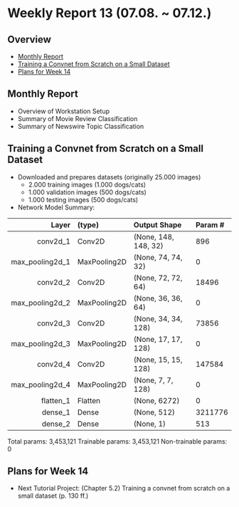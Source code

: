 # Weekly Report 13 (07.08. ~ 07.12.)

## Overview
- [Monthly Report](#Monthly-Report)
- [Training a Convnet from Scratch on a Small Dataset](#Training-a-Convnet-from-Scratch-on-a-Small-Dataset)
- [Plans for Week 14](#Plans-for-Week-14)

## Monthly Report
- Overview of Workstation Setup
- Summary of Movie Review Classification
- Summary of Newswire Topic Classification

## Training a Convnet from Scratch on a Small Dataset
- Downloaded and prepares datasets (originally 25.000 images)
    - 2.000 training images (1.000 dogs/cats)
    - 1.000 validation images (500 dogs/cats)
    - 1.000 testing images (500 dogs/cats)
- Network Model Summary:

| Layer           | (type)       | Output Shape          | Param # |   
|----------------:|:-------------|:----------------------|:--------|
|        conv2d_1 | Conv2D       | (None, 148, 148,  32) | 896     |
| max_pooling2d_1 | MaxPooling2D | (None,  74,  74,  32) | 0       |
|        conv2d_2 | Conv2D       | (None,  72,  72,  64) | 18496   |
| max_pooling2d_2 | MaxPooling2D | (None,  36,  36,  64) | 0       |
|        conv2d_3 | Conv2D       | (None,  34,  34, 128) | 73856   |
| max_pooling2d_3 | MaxPooling2D | (None,  17,  17, 128) | 0       |
|        conv2d_4 | Conv2D       | (None,  15,  15, 128) | 147584  |
| max_pooling2d_4 | MaxPooling2D | (None,   7,   7, 128) | 0       |
|       flatten_1 | Flatten      | (None, 6272)          | 0       |
|         dense_1 | Dense        | (None, 512)           | 3211776 |
|         dense_2 | Dense        | (None, 1)             | 513     |

Total params: 3,453,121
Trainable params: 3,453,121
Non-trainable params: 0

## Plans for Week 14
- Next Tutorial Project: (Chapter 5.2) Training a convnet from scratch on a small dataset (p. 130 ff.)
